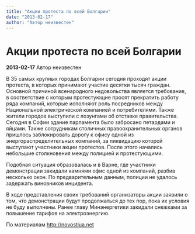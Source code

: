 ```yaml
---
title: "Акции протеста по всей Болгарии"
date: "2013-02-17"
author: "Автор неизвестен"
---
```


# Акции протеста по всей Болгарии

**2013-02-17** Автор неизвестен

В 35 самых крупных городах Болгарии сегодня проходят акции протеста, в которых принимают участие десятки тысяч граждан. Основной причиной всенародного недовольства является требование, в соответствие с которым протестующие просят прекратить работу ряда компаний, которые исполняют роль посредников между Национальной электрической компанией и потребителями. Также жители городов выступили с лозунгами об отставке правительства. Сегодня в Софии здание парламента было забросано петардами и яйцами. Также сотрудникам столичных правоохранительных органов пришлось заблокировать дорогу к офису одной из энергораспределительных компаний, за ликвидацию которой выступают участники акции протестов. После этого начались небольшие столкновения между полицией и протестующими.

Подобная ситуация образовалась и в Варне, где участники демонстрации закидали камнями офис одной из компаний, разбив несколько окон. По предварительным данным, полиции не удалось задержать виновников инцидента.

В ходе представления своих требований организаторы акции заявили о том, что демонстрации будут продолжаться до тех пор, пока их условия не буду выполнены. Ранее главу Минэнергетики закидали снежками за повышение тарифов на электроэнергию.

По материалам http://novostiua.net